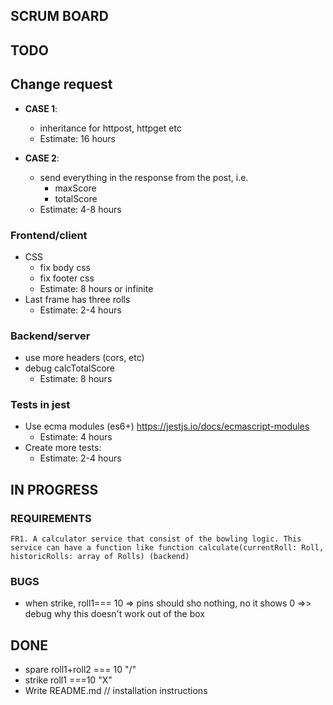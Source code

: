 ## SCRUM BOARD

## TODO 



## Change request
* **CASE 1**:
  - inheritance for httpost, httpget etc
  - Estimate: 16 hours

* **CASE 2**:
  - send everything in the response from the post, i.e. 
    * maxScore
    * totalScore
  - Estimate: 4-8 hours


### Frontend/client  
* CSS
  - fix body css
  - fix footer css
  * Estimate: 8 hours or infinite
* Last frame has three rolls  
  * Estimate: 2-4 hours
  
### Backend/server
- use more headers (cors, etc)
- debug calcTotalScore
  - Estimate: 8 hours
  
        
### Tests in jest
 * Use ecma modules (es6+) https://jestjs.io/docs/ecmascript-modules
      - Estimate: 4 hours
  * Create more tests:
    - Estimate: 2-4 hours


## IN PROGRESS 
### REQUIREMENTS
    FR1. A calculator service that consist of the bowling logic. This service can have a function like function calculate(currentRoll: Roll, historicRolls: array of Rolls) (backend)

### BUGS
 * when strike, roll1=== 10 => pins should sho nothing, no it shows 0
  =>> debug why this doesn't work out of the box


## DONE
  * spare roll1+roll2 === 10 "/"
  * strike roll1 ===10 "X"
  * Write README.md // installation instructions


